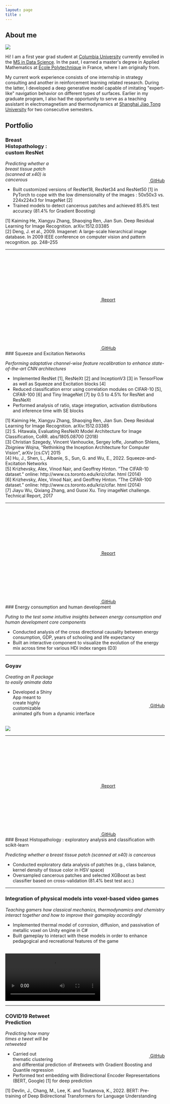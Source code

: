 ```yaml
---
layout: page
title :
---
```


## About me

<img class="profile-picture" src="resources/photo.jpg">

Hi! I am a first year grad student at [Columbia University](https://www.columbia.edu/) currently enrolled in the [MS in Data Science](https://datascience.columbia.edu/). In the past, I earned a master's degree in Applied Mathematics at [École Polytechnique](https://www.polytechnique.edu/en) in France, where I am originally from.

My current work experience consists of one internship in strategy consulting and another in reinforcement learning related research. During the latter, I developed a deep generative model capable of imitating "expert-like" navigation behavior on different types of surfaces. Earlier in my graduate program, I also had the opportunity to serve as a teaching assistant in electromagnetism and thermodynamics at [Shanghai Jiao Tong University](https://en.sjtu.edu.cn/) for two consecutive semesters.

## Portfolio

<a class = "github" href="https://github.com/anvdn/BreastHistopathologyResNet" style="float: right;"><svg><use xlink:href="{{ "/assets/fontawesome/icons.svg" | relative_url }}#github"></use></svg> GitHub</a>
### Breast Histopathology : custom ResNet 

<i> Predicting whether a breast tissue patch (scanned at x40) is cancerous </i>
    
- Built customized versions of ResNet18, ResNet34 and ResNet50 [1] in PyTorch to cope with the low dimensionality of the images : 50x50x3 vs. 224x224x3 for ImageNet [2]
- Trained models to detect cancerous patches and achieved 85.8% test accuracy (81.4% for Gradient Boosting)

<div class = "references">
[1] Kaiming He, Xiangyu Zhang, Shaoqing Ren, Jian Sun. Deep Residual Learning for Image Recognition. arXiv:1512.03385 <br>
[2] Deng, J. et al., 2009. Imagenet: A large-scale hierarchical image database. In 2009 IEEE conference on computer vision and pattern recognition. pp. 248–255
</div>

<hr>

<div style="float: right; display: inline-block;">
<a class = "github" href="https://github.com/anvdn/SqueezeAndExcitationNetworks/raw/main/E4040.2021Fall.FREN.report.an3078.av3023.wab2138.pdf"><svg><use xlink:href="{{ "/assets/fontawesome/icons.svg" | relative_url }}#file-pdf"></use></svg> Report</a>&nbsp;&nbsp;&nbsp;<a class = "github" href="https://github.com/anvdn/SqueezeAndExcitationNetworks"><svg><use xlink:href="{{ "/assets/fontawesome/icons.svg" | relative_url }}#github"></use></svg> GitHub</a>
</div>
### Squeeze and Excitation Networks

<i> Performing adaptative channel-wise feature recalibration to enhance state-of-the-art CNN architectures </i>

- Implemented ResNet [1], ResNeXt [2] and InceptionV3 [3] in TensorFlow as well as Squeeze and Excitation blocks [4]
- Reduced classification error using correlation modules on CIFAR-10 [5], CIFAR-100 [6] and Tiny ImageNet [7] by 0.5 to 4.5% for ResNet and ResNeXt
- Performed analysis of ratio, stage integration, activation distributions and inference time with SE blocks

<div class = "references">
[1] Kaiming He, Xiangyu Zhang, Shaoqing Ren, Jian Sun. Deep Residual Learning for Image Recognition. arXiv:1512.03385 <br>
[2] S. Hitawala, Evaluating ResNeXt Model Architecture for Image Classification, CoRR. abs/1805.08700 (2018) <br>
[3] Christian Szegedy, Vincent Vanhoucke, Sergey Ioffe, Jonathon Shlens, Zbigniew Wojna, “Rethinking the Inception Architecture for Computer Vision”, arXiv [cs.CV] 2015 <br>
[4] Hu, J., Shen, L., Albanie, S., Sun, G. and Wu, E., 2022. Squeeze-and-Excitation Networks <br>
[5] Krizhevsky, Alex, Vinod Nair, and Geoffrey Hinton. ”The CIFAR-10 dataset.” online: http://www.cs.toronto.edu/kriz/cifar. html (2014) <br>
[6] Krizhevsky, Alex, Vinod Nair, and Geoffrey Hinton. ”The CIFAR-100 dataset.” online: http://www.cs.toronto.edu/kriz/cifar. html (2014) <br>
[7] Jiayu Wu, Qixiang Zhang, and Guoxi Xu. Tiny imageNet challenge. Technical Report, 2017
</div>

<hr>

<div style="float: right; display: inline-block;">
<a class = "github" href="https://anvdn.github.io/energyhumandevelopment/"><svg><use xlink:href="{{ "/assets/fontawesome/icons.svg" | relative_url }}#file-pdf"></use></svg> Report</a>&nbsp;&nbsp;&nbsp;<a class = "github" href="https://github.com/anvdn/energyhumandevelopment"><svg><use xlink:href="{{ "/assets/fontawesome/icons.svg" | relative_url }}#github"></use></svg> GitHub</a>
</div>
### Energy consumption and human development


<i> Puting to the test some intuitive insights between energy consumption and human development core components </i>

- Conducted analysis of the cross directional causality between energy consumption, GDP, years of schooling and life expectancy
- Built an interactive component to visualize the evolution of the energy mix across time for various HDI index ranges (D3)

<hr>

<a class = "github" href="https://github.com/anvdn/goyav" style="float: right;"><svg><use xlink:href="{{ "/assets/fontawesome/icons.svg" | relative_url }}#github"></use></svg> GitHub</a>
### Goyav

<i> Creating an R package to easily animate data  </i>

- Developed a Shiny App meant to create highly customizable animated gifs from a dynamic interface

<br>

<img class = "gif" src="https://raw.githubusercontent.com/anvdn/goyav/main/README/AdvancedAnimate.gif"/> 
    
<hr>

<div style="float: right; display: inline-block;">
<a class = "github" href="https://github.com/anvdn/BreastHistopathology/raw/master/presentation/Slides.pdf"><svg><use xlink:href="{{ "/assets/fontawesome/icons.svg" | relative_url }}#file-pdf"></use></svg> Report</a>&nbsp;&nbsp;&nbsp;<a class = "github" href="https://github.com/anvdn/BreastHistopathology"><svg><use xlink:href="{{ "/assets/fontawesome/icons.svg" | relative_url }}#github"></use></svg> GitHub</a>
</div>
### Breast Histopathology : exploratory analysis and classification with scikit-learn

<i> Predicting whether a breast tissue patch (scanned at x40) is cancerous </i>

-  Conducted exploratory data analysis of patches (e.g., class balance, kernel density of tissue color in HSV space)
-  Oversampled cancerous patches and selected XGBoost as best classifier based on cross-validation (81.4% best test acc.)

<hr>

### Integration of physical models into voxel-based video games

<i> Teaching gamers how classical mechanics, thermodynamics and chemistry interact together and how to improve their gameplay accordingly  </i>

- Implemented thermal model of corrosion, diffusion, and passivation of metallic voxel on Unity engine in C#
- Built gameplay to interact with these models in order to enhance pedagogical and recreational features of the game
    
<br>

<video controls>
<source src="resources/video.mp4" type="video/mp4">
Sorry, your browser doesn't support embedded videos.
</video>

<hr>

 <a class = "github" href="https://github.com/anvdn/COVID19RetweetPrediction" style="float: right;"><svg><use xlink:href="{{ "/assets/fontawesome/icons.svg" | relative_url }}#github"></use></svg> GitHub</a>
### COVID19 Retweet Prediction

<i> Predicting how many times a tweet will be retweeted  </i>

- Carried out thematic clustering and differential prediction of #retweets with Gradient Boosting and Quantile regression
- Performed text embedding with Bidirectional Encoder Representations (BERT, Google) [1] for deep prediction

<div class = "references">
[1] Devlin, J., Chang, M., Lee, K. and Toutanova, K., 2022. BERT: Pre-training of Deep Bidirectional Transformers for Language Understanding
</div>
